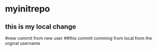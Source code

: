 # myinitrepo
## this is my local change
#new commit from new user
##this commit comming from local from the orginal username

